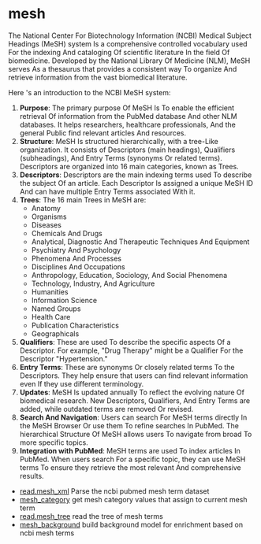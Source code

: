 ﻿# mesh

The National Center For Biotechnology Information (NCBI) Medical Subject Headings (MeSH) 
 system Is a comprehensive controlled vocabulary used For the indexing And cataloging Of 
 scientific literature In the field Of biomedicine. Developed by the National Library Of 
 Medicine (NLM), MeSH serves As a thesaurus that provides a consistent way To organize And 
 retrieve information from the vast biomedical literature.
 
 Here 's an introduction to the NCBI MeSH system:
 
 1. **Purpose**: The primary purpose Of MeSH Is To enable the efficient retrieval Of information from
      the PubMed database And other NLM databases. It helps researchers, healthcare professionals, And 
      the general Public find relevant articles And resources.
 2. **Structure**: MeSH Is structured hierarchically, with a tree-Like organization. It consists of 
      Descriptors (main headings), Qualifiers (subheadings), And Entry Terms (synonyms Or related terms). 
      Descriptors are organized into 16 main categories, known as Trees.
 3. **Descriptors**: Descriptors are the main indexing terms used To describe the subject Of an 
      article. Each Descriptor Is assigned a unique MeSH ID And can have multiple Entry Terms associated
      With it.
 4. **Trees**: The 16 main Trees in MeSH are: 
     - Anatomy
     - Organisms
     - Diseases
     - Chemicals And Drugs
     - Analytical, Diagnostic And Therapeutic Techniques And Equipment
     - Psychiatry And Psychology
     - Phenomena And Processes
     - Disciplines And Occupations
     - Anthropology, Education, Sociology, And Social Phenomena
     - Technology, Industry, And Agriculture
     - Humanities
     - Information Science
     - Named Groups
     - Health Care
     - Publication Characteristics
     - Geographicals
 5. **Qualifiers**: These are used To describe the specific aspects Of a Descriptor. For example, "Drug 
      Therapy" might be a Qualifier For the Descriptor "Hypertension."
 6. **Entry Terms**: These are synonyms Or closely related terms To the Descriptors. They help ensure that
      users can find relevant information even If they use different terminology.
 7. **Updates**: MeSH Is updated annually To reflect the evolving nature Of biomedical research. New 
      Descriptors, Qualifiers, And Entry Terms are added, while outdated terms are removed Or revised.
 8. **Search And Navigation**: Users can search For MeSH terms directly In the MeSH Browser Or use them 
      To refine searches In PubMed. The hierarchical Structure Of MeSH allows users To navigate from broad 
      To more specific topics.
 9. **Integration with PubMed**: MeSH terms are used To index articles In PubMed. When users search For a 
      specific topic, they can use MeSH terms To ensure they retrieve the most relevant And comprehensive 
      results.

+ [read.mesh_xml](mesh/read.mesh_xml.1) Parse the ncbi pubmed mesh term dataset
+ [mesh_category](mesh/mesh_category.1) get mesh category values that assign to current mesh term
+ [read.mesh_tree](mesh/read.mesh_tree.1) read the tree of mesh terms
+ [mesh_background](mesh/mesh_background.1) build background model for enrichment based on ncbi mesh terms
